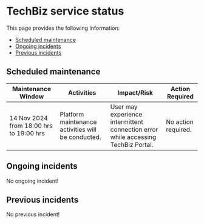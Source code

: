 # TechBiz service status

This page provides the following Information:
- [Scheduled maintenance](#scheduled-maintenance)
- [Ongoing incidents](#ongoing-incidents)
- [Previous incidents](#previous-incidents)

## Scheduled maintenance

| Maintenance Window | Activities | Impact/Risk | Action Required |
|---|---|---|---|
| 14 Nov 2024 from 18:00 hrs to 19:00 hrs | Platform maintenance activities will be conducted. | User may experience intermittent connection error while accessing TechBiz Portal.  | No action required. |

## Ongoing incidents

No ongoing incident!

## Previous incidents

No previous incident!
<!--
| Date            | 30 August 2024                      |
|-----------------|-----------------------------------|
| **Maintenance notice** | Platform maintenance activities will be conducted on Friday, 30 August 2024. During this period, users may experience intermittent connection errors while accessing TechBiz services.<br><br>**Impact**:<br/>Users may experience intermittent connection errors.<br><br> If issues persist after the maintenance window, kindly [raise a service request](http://go.gov.sg/techbiz-sr). |-->
